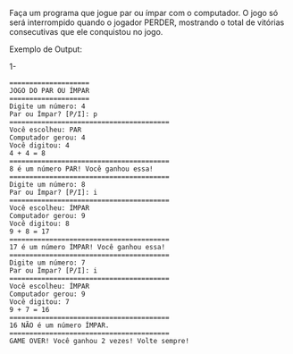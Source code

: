 Faça um programa que jogue par ou ímpar com o computador. O jogo só será interrompido quando o jogador PERDER, mostrando o total de vitórias consecutivas que ele conquistou no jogo.

Exemplo de Output:

1-
~~~
====================
JOGO DO PAR OU ÍMPAR
====================
Digite um número: 4
Par ou Ímpar? [P/I]: p
========================================
Você escolheu: PAR
Computador gerou: 4
Você digitou: 4
4 + 4 = 8
========================================
8 é um número PAR! Você ganhou essa!
========================================
Digite um número: 8
Par ou Ímpar? [P/I]: i
========================================
Você escolheu: ÍMPAR
Computador gerou: 9
Você digitou: 8
9 + 8 = 17
========================================
17 é um número ÍMPAR! Você ganhou essa!
========================================
Digite um número: 7
Par ou Ímpar? [P/I]: i
========================================
Você escolheu: ÍMPAR
Computador gerou: 9
Você digitou: 7
9 + 7 = 16
========================================
16 NÃO é um número ÍMPAR.
========================================
GAME OVER! Você ganhou 2 vezes! Volte sempre!
~~~